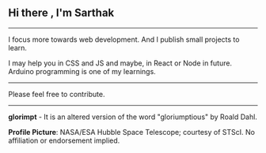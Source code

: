 ## Hi there , I'm Sarthak
---
I focus more towards web development. And I publish small projects to learn. 

I may help you in CSS and JS and maybe, in React or Node in future. Arduino programming is one of my learnings.

---

 Please feel free to contribute.

---

**glorimpt** - It is an altered version of the word "gloriumptious" by Roald Dahl.

**Profile Picture**: NASA/ESA Hubble Space Telescope; courtesy of STScI.
No affiliation or endorsement implied.
